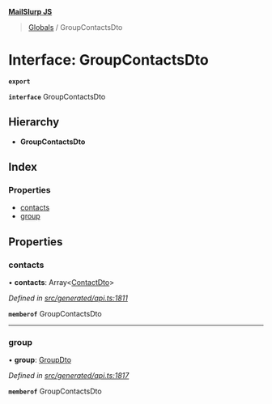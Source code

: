 **[MailSlurp JS](../README.md)**

> [Globals](../README.md) / GroupContactsDto

# Interface: GroupContactsDto

**`export`** 

**`interface`** GroupContactsDto

## Hierarchy

* **GroupContactsDto**

## Index

### Properties

* [contacts](groupcontactsdto.md#contacts)
* [group](groupcontactsdto.md#group)

## Properties

### contacts

•  **contacts**: Array\<[ContactDto](contactdto.md)>

*Defined in [src/generated/api.ts:1811](https://github.com/mailslurp/mailslurp-client/blob/359c034/src/generated/api.ts#L1811)*

**`memberof`** GroupContactsDto

___

### group

•  **group**: [GroupDto](groupdto.md)

*Defined in [src/generated/api.ts:1817](https://github.com/mailslurp/mailslurp-client/blob/359c034/src/generated/api.ts#L1817)*

**`memberof`** GroupContactsDto
